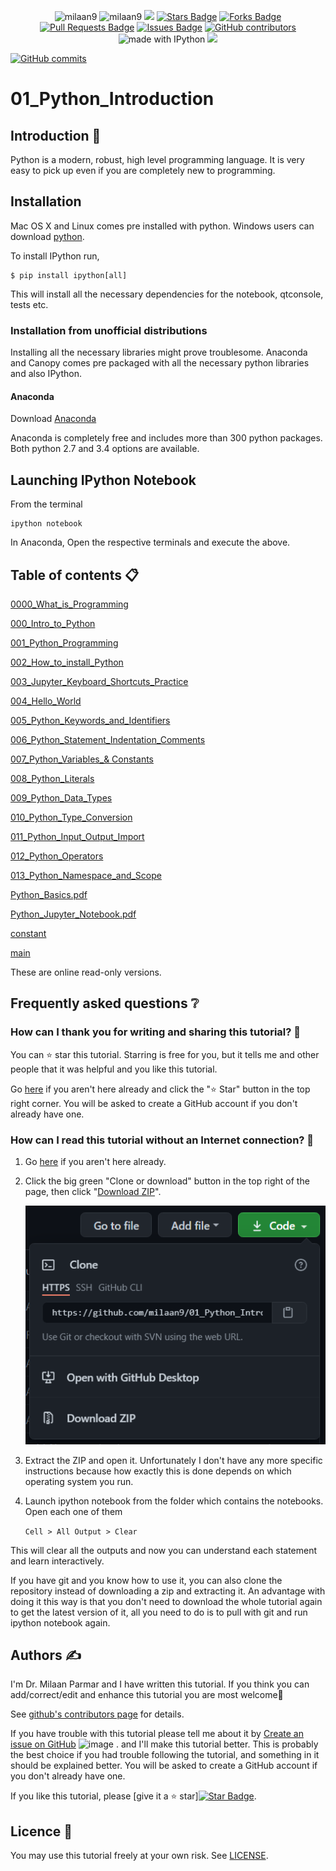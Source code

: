 <p align="center"> 
 <img src="https://badges.pufler.dev/updated/milaan9/01_Python_Introduction" alt="milaan9"/>  
 <img src="https://badges.pufler.dev/created/milaan9/01_Python_Introduction" alt="milaan9"/>  
<a href="https://hits.seeyoufarm.com"><img src="https://hits.seeyoufarm.com/api/count/incr/badge.svg?url=https%3A%2F%2Fgithub.com%2Fmilaan9%2F01_Python_Introduction&count_bg=%2379C83D&title_bg=%23555555&icon=&icon_color=%23E7E7E7&title=hits&edge_flat=false"/></a>
<a href="https://github.com/milaan9/01_Python_Introduction/stargazers"><img src="https://img.shields.io/github/stars/milaan9/01_Python_Introduction" alt="Stars Badge"/></a>
<a href="https://github.com/milaan9/01_Python_Introduction/network/members"><img src="https://img.shields.io/github/forks/milaan9/01_Python_Introduction" alt="Forks Badge"/> </a>
 <a href="https://github.com/milaan9/01_Python_Introduction/pulls"><img src="https://img.shields.io/github/issues-pr/milaan9/01_Python_Introduction" alt="Pull Requests Badge"/></a>
<a href="https://github.com/milaan9/01_Python_Introduction/issues"><img src="https://img.shields.io/github/issues/milaan9/01_Python_Introduction" alt="Issues Badge"/></a>
<a href="https://github.com/milaan9/01_Python_Introduction/graphs/contributors"><img src="https://img.shields.io/github/contributors/milaan9/01_Python_Introduction?color=2b9348" alt="GitHub contributors"></a> 
<img src="https://img.shields.io/badge/made%20with-IPython-blue.svg?style=flat" alt="made with IPython">
<a href="https://github.com/milaan9/01_Python_Introduction/pulse" alt="Activity"><img src="https://img.shields.io/github/commit-activity/m/milaan9/01_Python_Introduction" /></a> 
 
[![GitHub commits](https://img.shields.io/github/commits-since/Naereen/StrapDown.js/v1.0.0.svg)](https://GitHub.com/Naereen/StrapDown.js/commit/)
 
 
</p> 
 <!--<img src="https://badges.pufler.dev/contributors/milaan9/01_Python_Introduction?size=50&padding=5&bots=true" alt="milaan9"/>-->
 
 

# 01_Python_Introduction  


## Introduction 👋

Python is a modern, robust, high level programming language. It is very easy to pick up even if you are completely new to programming.

## Installation

Mac OS X and Linux comes pre installed with python. Windows users can download [python](https://www.python.org/downloads/).

To install IPython run,

    $ pip install ipython[all]
    
This will install all the necessary dependencies for the notebook, qtconsole, tests etc.

### Installation from unofficial distributions

Installing all the necessary libraries might prove troublesome. Anaconda and Canopy comes pre packaged with all the necessary python libraries and also IPython.

#### Anaconda

Download [Anaconda](https://www.continuum.io/downloads)

Anaconda is completely free and includes more than 300 python packages. Both python 2.7 and 3.4 options are available.

## Launching IPython Notebook

From the terminal

    ipython notebook

In Anaconda, Open the respective terminals and execute the above.


## Table of contents 📋

[0000_What_is_Programming](https://github.com/milaan9/01_Python_Introduction/blob/main/0000_What_is_Programming.ipynb)


[000_Intro_to_Python](https://github.com/milaan9/01_Python_Introduction/blob/main/000_Intro_to_Python.ipynb)


[001_Python_Programming](https://github.com/milaan9/01_Python_Introduction/blob/main/001_Python_Programming.ipynb)


[002_How_to_install_Python](https://github.com/milaan9/01_Python_Introduction/blob/main/001_How_to_install_Python.ipynb)


[003_Jupyter_Keyboard_Shortcuts_Practice](https://github.com/milaan9/01_Python_Introduction/blob/main/003_Jupyter_Keyboard_Shortcuts_Practice.ipynb)


[004_Hello_World](https://github.com/milaan9/01_Python_Introduction/blob/main/004_Hello_World.ipynb)


[005_Python_Keywords_and_Identifiers](https://github.com/milaan9/01_Python_Introduction/blob/main/005_Python_Keywords_and_Identifiers.ipynb)


[006_Python_Statement_Indentation_Comments](https://github.com/milaan9/01_Python_Introduction/blob/main/006_Python_Statement_Indentation_Comments.ipynb)


[007_Python_Variables_& Constants](https://github.com/milaan9/01_Python_Introduction/blob/main/007_Python_Variables_%26_Constants.ipynb)


[008_Python_Literals](https://github.com/milaan9/01_Python_Introduction/blob/main/008_Python_Literals.ipynb)


[009_Python_Data_Types](https://github.com/milaan9/01_Python_Introduction/blob/main/009_Python_Data_Types.ipynb)


[010_Python_Type_Conversion](https://github.com/milaan9/01_Python_Introduction/blob/main/010_Python_Type_Conversion.ipynb)


[011_Python_Input_Output_Import](https://github.com/milaan9/01_Python_Introduction/blob/main/011_Python_Input_Output_Import.ipynb)


[012_Python_Operators](https://github.com/milaan9/01_Python_Introduction/blob/main/012_Python_Operators.ipynb)


[013_Python_Namespace_and_Scope](https://github.com/milaan9/01_Python_Introduction/blob/main/013_Python_Namespace_and_Scope.ipynb)


[Python_Basics.pdf](https://github.com/milaan9/01_Python_Introduction/blob/main/Python_Basics.pdf)


[Python_Jupyter_Notebook.pdf](https://github.com/milaan9/01_Python_Introduction/blob/main/Python_Jupyter_Notebook.pdf)


[constant](https://github.com/milaan9/01_Python_Introduction/blob/main/constant.ipynb)


[main](https://github.com/milaan9/01_Python_Introduction/blob/main/main.ipynb)

These are online read-only versions.


## Frequently asked questions ❔

### How can I thank you for writing and sharing this tutorial? 🌷

You can ⭐ star this tutorial. Starring is free for you, but it tells me and other people that it was helpful and you like this tutorial.

Go [here](https://github.com/milaan9/01_Python_Introduction) if you aren't here already and click the "⭐ Star" button in the top right corner. You will be asked to create a GitHub account if you don't already have one.

### How can I read this tutorial without an Internet connection? 🤔

1. Go [here](https://github.com/milaan9/01_Python_Introduction) if you aren't here already.
    
2. Click the big green "Clone or download" button in the top right of the page, then click "[Download ZIP](https://github.com/milaan9/01_Python_Introduction/archive/refs/heads/main.zip)".

    ![Download ZIP](img/dnld_rep.png)

3. Extract the ZIP and open it. Unfortunately I don't have any more specific instructions because how exactly this is done depends on which operating system you run.
    
4. Launch ipython notebook from the folder which contains the notebooks. Open each one of them
  
    `Cell > All Output > Clear`
    
This will clear all the outputs and now you can understand each statement and learn interactively.

If you have git and you know how to use it, you can also clone the repository instead of downloading a zip and extracting it. An advantage with doing it this way is that you don't need to download the whole tutorial again to get the latest version of it, all you need to do is to pull with git and run ipython notebook again.


## Authors ✍️

I'm Dr. Milaan Parmar and I have written this tutorial. If you think you can add/correct/edit and enhance this tutorial you are most welcome🙏

See [github's contributors page](https://github.com/milaan9/01_Python_Introduction/graphs/contributors) for details.

If you have trouble with this tutorial please tell me about it by [Create an issue on GitHub](https://github.com/milaan9/01_Python_Introduction/issues/new) ![image](https://user-images.githubusercontent.com/48193918/124397909-86858c80-dd30-11eb-803c-9650d9c4a927.png)
. and I'll make this tutorial better. This is probably the best choice if you had trouble following the tutorial, and something in it should be explained better. You will be asked to create a GitHub account if you don't already have one.

If you like this tutorial, please [give it a ⭐ star][<img src="https://img.shields.io/static/v1?label=%F0%9F%8C%9F&message=If%20Useful&style=style=flat&color=BC4E99" alt="Star Badge"/>](https://github.com/milaan9/01_Python_Introduction).


## Licence 📜

You may use this tutorial freely at your own risk. See [LICENSE](./LICENSE).
